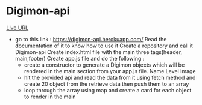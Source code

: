 # Digimon-api

[Live URL](https://khalledalkarmi.github.io/Digimon-api/)

- go to this link : <https://digimon-api.herokuapp.com/>
Read the documentation of it to know how to use it
Create a repository and call it Digimon-api
Create index.html file with the main three tags(header, main,footer)
Create app.js file and do the following :
  - create a constructor to generate a Digimon objects which will be rendered in the main section from your app.js file.
Name
Level
Image  
  - hit the provided api and read the data from it using fetch method and create 20 object  from the retrieve data then push them to an array
  - loop through the array using map and create a card for each object to render in the main
